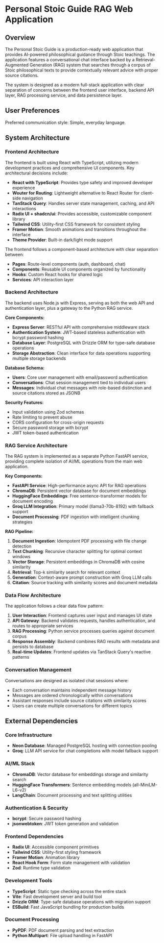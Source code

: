 # Personal Stoic Guide RAG Web Application

## Overview

The Personal Stoic Guide is a production-ready web application that provides AI-powered philosophical guidance through Stoic teachings. The application features a conversational chat interface backed by a Retrieval-Augmented Generation (RAG) system that searches through a corpus of Stoic philosophical texts to provide contextually relevant advice with proper source citations.

The system is designed as a modern full-stack application with clear separation of concerns between the frontend user interface, backend API layer, RAG processing service, and data persistence layer.

## User Preferences

Preferred communication style: Simple, everyday language.

## System Architecture

### Frontend Architecture
The frontend is built using React with TypeScript, utilizing modern development practices and comprehensive UI components. Key architectural decisions include:

- **React with TypeScript**: Provides type safety and improved developer experience
- **Wouter for Routing**: Lightweight alternative to React Router for client-side navigation
- **TanStack Query**: Handles server state management, caching, and API interactions
- **Radix UI + shadcn/ui**: Provides accessible, customizable component library
- **Tailwind CSS**: Utility-first CSS framework for consistent styling
- **Framer Motion**: Smooth animations and transitions throughout the interface
- **Theme Provider**: Built-in dark/light mode support

The frontend follows a component-based architecture with clear separation between:
- **Pages**: Route-level components (auth, dashboard, chat)
- **Components**: Reusable UI components organized by functionality
- **Hooks**: Custom React hooks for shared logic
- **Services**: API interaction layer

### Backend Architecture
The backend uses Node.js with Express, serving as both the web API and authentication layer, plus a gateway to the Python RAG service.

**Core Components:**
- **Express Server**: RESTful API with comprehensive middleware stack
- **Authentication System**: JWT-based stateless authentication with bcrypt password hashing
- **Database Layer**: PostgreSQL with Drizzle ORM for type-safe database operations
- **Storage Abstraction**: Clean interface for data operations supporting multiple storage backends

**Database Schema:**
- **Users**: Core user management with email/password authentication
- **Conversations**: Chat session management tied to individual users
- **Messages**: Individual chat messages with role-based distinction and source citations stored as JSONB

**Security Features:**
- Input validation using Zod schemas
- Rate limiting to prevent abuse
- CORS configuration for cross-origin requests
- Secure password storage with bcrypt
- JWT token-based authentication

### RAG Service Architecture
The RAG system is implemented as a separate Python FastAPI service, providing complete isolation of AI/ML operations from the main web application.

**Key Components:**
- **FastAPI Service**: High-performance async API for RAG operations
- **ChromaDB**: Persistent vector database for document embeddings
- **HuggingFace Embeddings**: Free sentence-transformer models for document encoding
- **Groq LLM Integration**: Primary model (llama3-70b-8192) with fallback support
- **Document Processing**: PDF ingestion with intelligent chunking strategies

**RAG Pipeline:**
1. **Document Ingestion**: Idempotent PDF processing with file change detection
2. **Text Chunking**: Recursive character splitting for optimal context windows
3. **Vector Storage**: Persistent embeddings in ChromaDB with cosine similarity
4. **Retrieval**: Top-k similarity search for relevant context
5. **Generation**: Context-aware prompt construction with Groq LLM calls
6. **Citation**: Source tracking with similarity scores and document metadata

### Data Flow Architecture
The application follows a clear data flow pattern:

1. **User Interaction**: Frontend captures user input and manages UI state
2. **API Gateway**: Backend validates requests, handles authentication, and routes to appropriate services
3. **RAG Processing**: Python service processes queries against document corpus
4. **Response Assembly**: Backend combines RAG results with metadata and persists to database
5. **Real-time Updates**: Frontend updates via TanStack Query's reactive patterns

### Conversation Management
Conversations are designed as isolated chat sessions where:
- Each conversation maintains independent message history
- Messages are ordered chronologically within conversations
- Assistant responses include source citations with similarity scores
- Users can create multiple conversations for different topics

## External Dependencies

### Core Infrastructure
- **Neon Database**: Managed PostgreSQL hosting with connection pooling
- **Groq**: LLM API service for chat completions with model fallback support

### AI/ML Stack
- **ChromaDB**: Vector database for embeddings storage and similarity search
- **HuggingFace Transformers**: Sentence embedding models (all-MiniLM-L6-v2)
- **LangChain**: Document processing and text splitting utilities

### Authentication & Security
- **bcrypt**: Secure password hashing
- **jsonwebtoken**: JWT token generation and validation

### Frontend Dependencies
- **Radix UI**: Accessible component primitives
- **Tailwind CSS**: Utility-first styling framework
- **Framer Motion**: Animation library
- **React Hook Form**: Form state management with validation
- **Zod**: Runtime type validation

### Development Tools
- **TypeScript**: Static type checking across the entire stack
- **Vite**: Fast development server and build tool
- **Drizzle ORM**: Type-safe database operations with migration support
- **ESBuild**: Fast JavaScript bundling for production builds

### Document Processing
- **PyPDF**: PDF document parsing and text extraction
- **Python Multipart**: File upload handling in FastAPI